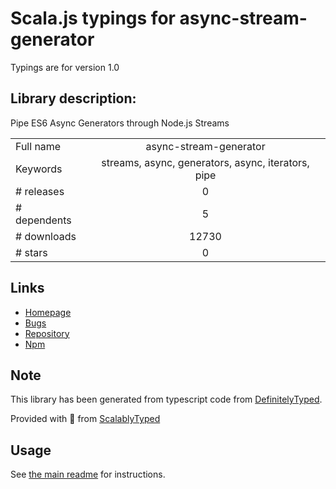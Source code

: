 
# Scala.js typings for async-stream-generator

Typings are for version 1.0

## Library description:
Pipe ES6 Async Generators through Node.js Streams

|                    |                 |
| ------------------ | :-------------: |
| Full name          | async-stream-generator |
| Keywords           | streams, async, generators, async, iterators, pipe |
| # releases         | 0 |
| # dependents       | 5 |
| # downloads        | 12730 |
| # stars            | 0 |

## Links
- [Homepage](https://github.com/MattMorgis/async-stream-generator#readme)
- [Bugs](https://github.com/MattMorgis/async-stream-generator/issues)
- [Repository](https://github.com/MattMorgis/async-stream-generator)
- [Npm](https://www.npmjs.com/package/async-stream-generator)
    


## Note
This library has been generated from typescript code from [DefinitelyTyped](https://definitelytyped.org).

Provided with :purple_heart: from [ScalablyTyped](https://github.com/oyvindberg/ScalablyTyped)

## Usage
See [the main readme](../../readme.md) for instructions.


